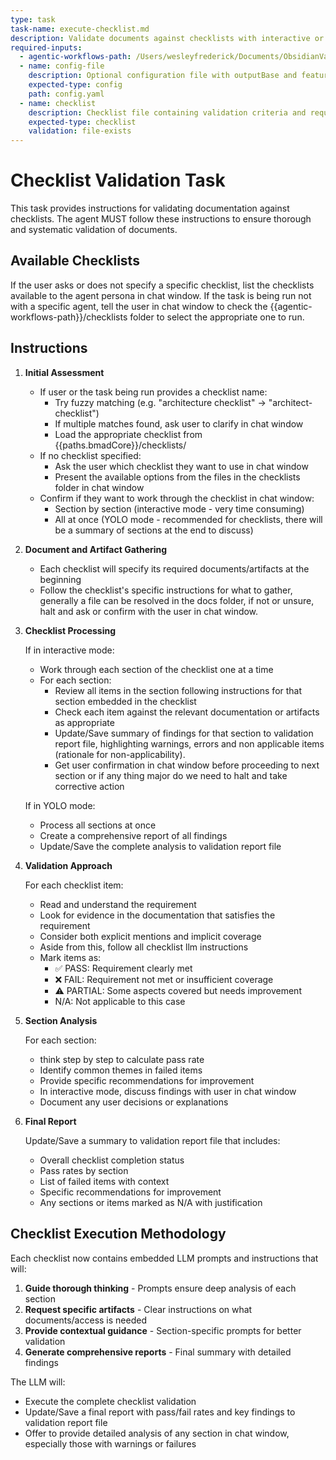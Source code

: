 ```yaml
---
type: task
task-name: execute-checklist.md
description: Validate documents against checklists with interactive or batch processing modes
required-inputs:
  - agentic-workflows-path: /Users/wesleyfrederick/Documents/ObsidianVault/0_SoftwareDevelopment/claude-code-knowledgebase/agentic-workflows
  - name: config-file
    description: Optional configuration file with outputBase and featurePrefix values
    expected-type: config
    path: config.yaml
  - name: checklist
    description: Checklist file containing validation criteria and requirements
    expected-type: checklist
    validation: file-exists
---
```


# Checklist Validation Task

This task provides instructions for validating documentation against checklists. The agent MUST follow these instructions to ensure thorough and systematic validation of documents.

## Available Checklists

If the user asks or does not specify a specific checklist, list the checklists available to the agent persona in chat window. If the task is being run not with a specific agent, tell the user in chat window to check the {{agentic-workflows-path}}/checklists folder to select the appropriate one to run.

## Instructions

1. **Initial Assessment**
   - If user or the task being run provides a checklist name:
     - Try fuzzy matching (e.g. "architecture checklist" -> "architect-checklist")
     - If multiple matches found, ask user to clarify in chat window
     - Load the appropriate checklist from {{paths.bmadCore}}/checklists/
   - If no checklist specified:
     - Ask the user which checklist they want to use in chat window
     - Present the available options from the files in the checklists folder in chat window
   - Confirm if they want to work through the checklist in chat window:
     - Section by section (interactive mode - very time consuming)
     - All at once (YOLO mode - recommended for checklists, there will be a summary of sections at the end to discuss)

2. **Document and Artifact Gathering**
   - Each checklist will specify its required documents/artifacts at the beginning
   - Follow the checklist's specific instructions for what to gather, generally a file can be resolved in the docs folder, if not or unsure, halt and ask or confirm with the user in chat window.

3. **Checklist Processing**

   If in interactive mode:
   - Work through each section of the checklist one at a time
   - For each section:
     - Review all items in the section following instructions for that section embedded in the checklist
     - Check each item against the relevant documentation or artifacts as appropriate
     - Update/Save summary of findings for that section to validation report file, highlighting warnings, errors and non applicable items (rationale for non-applicability).
     - Get user confirmation in chat window before proceeding to next section or if any thing major do we need to halt and take corrective action

   If in YOLO mode:
   - Process all sections at once
   - Create a comprehensive report of all findings
   - Update/Save the complete analysis to validation report file

4. **Validation Approach**

   For each checklist item:
   - Read and understand the requirement
   - Look for evidence in the documentation that satisfies the requirement
   - Consider both explicit mentions and implicit coverage
   - Aside from this, follow all checklist llm instructions
   - Mark items as:
     - ✅ PASS: Requirement clearly met
     - ❌ FAIL: Requirement not met or insufficient coverage
     - ⚠️ PARTIAL: Some aspects covered but needs improvement
     - N/A: Not applicable to this case

5. **Section Analysis**

   For each section:
   - think step by step to calculate pass rate
   - Identify common themes in failed items
   - Provide specific recommendations for improvement
   - In interactive mode, discuss findings with user in chat window
   - Document any user decisions or explanations

6. **Final Report**

   Update/Save a summary to validation report file that includes:
   - Overall checklist completion status
   - Pass rates by section
   - List of failed items with context
   - Specific recommendations for improvement
   - Any sections or items marked as N/A with justification

## Checklist Execution Methodology

Each checklist now contains embedded LLM prompts and instructions that will:

1. **Guide thorough thinking** - Prompts ensure deep analysis of each section
2. **Request specific artifacts** - Clear instructions on what documents/access is needed
3. **Provide contextual guidance** - Section-specific prompts for better validation
4. **Generate comprehensive reports** - Final summary with detailed findings

The LLM will:

- Execute the complete checklist validation
- Update/Save a final report with pass/fail rates and key findings to validation report file
- Offer to provide detailed analysis of any section in chat window, especially those with warnings or failures
